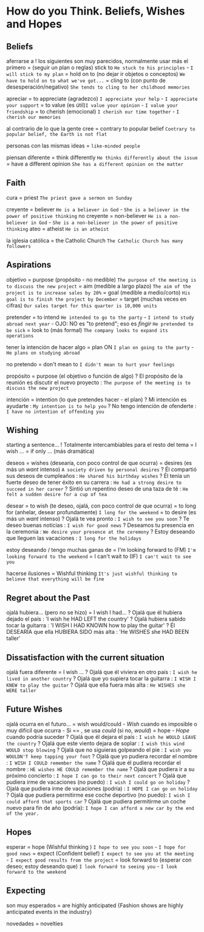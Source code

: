 # How do you Think. Beliefs, Wishes and Hopes

## Beliefs

aferrarse a
    ! los siguientes son muy parecidos, normalmente usar más el primero
    = (seguir un plan o reglas) stick to `He stuck to his principles` - `I will stick to my plan`
    = hold on to (no dejar ir objetos o conceptos) `We have to hold on to what we've got...`
    = cling to (con punto de desesperación/negativo) `She tends to cling to her childhood memories`

apreciar
    = to appreciate (agradezco) `I appreciate your help` - `I appreciate your support`
    = to value (es útil)`I value your opinion` - `I value your friendship`
    = to cherish (emocional) `I cherish our time together` - `I cherish our memories`

al contrario de lo que la gente cree
    = contrary to popular belief `Contrary to popular belief, the Earth is not flat`

personas con las mismas ideas = `like-minded people`

piensan diferente
    = think differently `He thinks differently about the issue`
    = have a different opinion `She has a different opinion on the matter`

## Faith

cura = priest `The priest gave a sermon on Sunday`

creyente = believer `He is a believer in God` - `She is a believer in the power of positive thinking`
no creyente = non-believer `He is a non-believer in God` - `She is a non-believer in the power of positive thinking`
ateo = atheist `He is an atheist`

la iglesia católica = the Catholic Church `The Catholic Church has many followers`


## Aspirations

objetivo
    = purpose (propósito - no medible) `The purpose of the meeting is to discuss the new project`
    = aim (medible a largo plazo) `The aim of the project is to increase sales by 20%`
    = goal (medible a medio/corto) `His goal is to finish the project by December`
    = target (muchas veces en cifras) `Our sales target for this quarter is 10,000 units`

pretender
    = to intend `He intended to go to the party` - `I intend to study abroad next year`
        - OJO: NO es "to pretend"; eso es _fingir_ `He pretended to be sick`
    = look to (más formal) `The company looks to expand its operations`

tener la intención de hacer algo = plan ON <ing> `I plan on going to the party` - `He plans on studying abroad`

no pretendo
    = don't mean to <base> `I didn't mean to hurt your feelings`

propósito
    = purpose (el objetivo o función de algo)
    ? El propósito de la reunión es discutir el nuevo proyecto : `The purpose of the meeting is to discuss the new project`

intención
    = intention (lo que pretendes hacer - el plan)
    ? Mi intención es ayudarte : `My intention is to help you`
    ? No tengo intención de ofenderte : `I have no intention of offending you`

## Wishing

starting a sentence...
    ! Totalmente intercambiables para el resto del tema
    = I wish ...
    = if only ... (más dramática)

deseos
    = wishes (desearía, con poco control de que ocurra)
    = desires (es más un _want_ intenso) `A society driven by personal desires`
    ? Él compartió sus deseos de cumpleaños : `He shared his birthday wishes`
    ? Él tenía un fuerte deseo de tener éxito en su carrera : `He had a strong desire to succeed in her career`
    ? Sintió un repentino deseo de una taza de té : `He felt a sudden desire for a cup of tea`

desear
    = to wish (te deseo, ojalá, con poco control de que ocurra)
    = to long for (anhelar, desear profundamente) `I long for the weekend`
    = to desire (es más un _want_ intenso)
    ? Ojalá te vea pronto : `I wish to see you soon`
    ? Te deseo buenas noticias : `I wish for good news`
    ? Deseamos tu presencia en la ceremonia : `We desire your presence at the ceremony`
    ? Estoy deseando que lleguen las vacaciones : `I long for the holidays`

estoy deseando / tengo muchas ganas de
    = I'm looking forward to (FM) `I'm looking forward to the weekend`
    = I can't wait to <base> (IF) `I can't wait to see you`

hacerse ilusiones = Wishful thinking `It's just wishful thinking to believe that everything will be fine`


## Regret about the Past

ojalá hubiera... (pero no se hizo)
    = I wish I had...
    ? Ojalá que él hubiera dejado el país : 'I wish he HAD LEFT the country'
    ? Ojalá hubiera sabido tocar la guitarra : 'I WISH I HAD KNOWN how to play the guitar'
    ? Él DESEARÍA que ella HUBIERA SIDO más alta : 'He WISHES she HAD BEEN taller'

## Dissatisfaction with the current situation


ojalá <algo> fuera diferente
    = I wish <sbody> <past>...
    ? Ojalá que él viviera en otro país : `I wish he lived in another country`
    ? Ojalá que yo supiera tocar la guitarra : `I WISH I KNEW to play the guitar`
    ? Ojalá que ella fuera más alta : `He WISHES she WERE taller`

## Future Wishes

ojalá ocurra <algo> en el futuro...
    = <sbodyA> wish <sbodyB> would/could <base>
        - _Wish_ cuando es imposible o muy difícil que ocurra
        - Si <sbodyA> == <sbodyB>, se usa _could_ (si no, _would_)
    = hope <sbody> <base>
        - _Hope_ cuando podría suceder
    ? Ojalá que él dejara el país : `I wish he WOULD LEAVE the country`
    ? Ojalá que este viento dejara de soplar : `I wish this wind WOULD stop blowing`
    ? Ojalá que no siguieras golpeando el pie : `I wish you WOULDN'T keep tapping your foot`
    ? Ojalá que yo pudiera recordar el nombre : `I WISH I COULD remember the name`
    ? Ojalá que él pudiera recordar el nombre : `HE wishes HE COULD remember the name`
    ? Ojalá que pudiera ir a su próximo concierto : `I hope I can go to their next concert`
    ? Ojalá que pudiera irme de vacaciones (no puedo) : `I wish I could go on holiday`
    ? Ojalá que pudiera irme de vacaciones (podría) : `I HOPE I can go on holiday`
    ? Ojalá que pudiera permitirme ese coche deportivo (no puedo): `I wish I could afford that sports car`
    ? Ojalá que pudiera permitirme un coche nuevo para fin de año (podría): `I hope I can afford a new car by the end of the year.`


## Hopes

esperar
    = hope (Wishful thinking ) `I hope to see you soon` - `I hope for good news`
    = expect (Confident belief) `I expect to see you at the meeting` - `I expect good results from the project`
    = look forward to (esperar con deseo; estoy deseando que) `I look forward to seeing you` - `I look forward to the weekend`

## Expecting

son muy esperados = are highly anticipated {Fashion shows are highly anticipated events in the industry}

novedades = novelties
